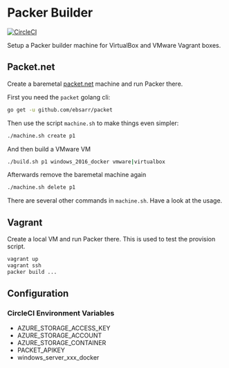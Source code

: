 # Packer Builder

[![CircleCI](https://circleci.com/gh/StefanScherer/packer-builder.svg?style=svg)](https://circleci.com/gh/StefanScherer/packer-builder)

Setup a Packer builder machine for VirtualBox and VMware Vagrant boxes.

## Packet.net

Create a baremetal [packet.net](https://packet.net) machine and run Packer there.

First you need the `packet` golang cli:

```bash
go get -u github.com/ebsarr/packet
```

Then use the script `machine.sh` to make things even simpler:

```bash
./machine.sh create p1
```

And then build a VMware VM

```bash
./build.sh p1 windows_2016_docker vmware|virtualbox
```

Afterwards remove the baremetal machine again

```bash
./machine.sh delete p1
```

There are several other commands in `machine.sh`. Have a look at the usage.

## Vagrant

Create a local VM and run Packer there. This is used to test the
provision script.

```bash
vagrant up
vagrant ssh
packer build ...
```

## Configuration

### CircleCI Environment Variables

* AZURE_STORAGE_ACCESS_KEY
* AZURE_STORAGE_ACCOUNT
* AZURE_STORAGE_CONTAINER
* PACKET_APIKEY
* windows_server_xxx_docker

